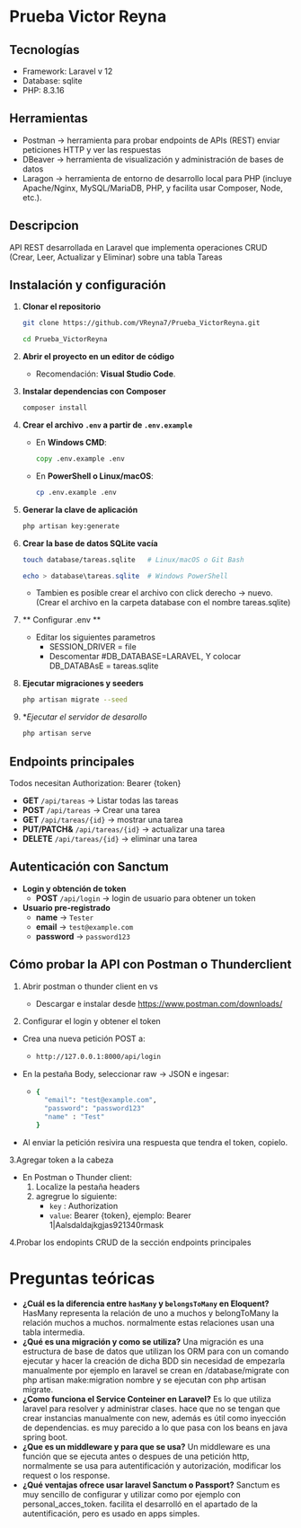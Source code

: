 # Prueba Victor Reyna 

## Tecnologías
* Framework: Laravel v 12
* Database: sqlite
* PHP: 8.3.16
  
## Herramientas
* Postman -> herramienta para probar endpoints de APIs (REST) enviar peticiones HTTP y ver las respuestas
* DBeaver -> herramienta de visualización y administración de bases de datos
* Laragon -> herramienta de entorno de desarrollo local para PHP (incluye Apache/Nginx, MySQL/MariaDB, PHP, y facilita usar Composer, Node, etc.).

## Descripcion
API REST desarrollada en Laravel que implementa operaciones CRUD (Crear, Leer, Actualizar y Eliminar) sobre una tabla Tareas

## Instalación y configuración
1. **Clonar el repositorio**
    
    ```bash 
    git clone https://github.com/VReyna7/Prueba_VictorReyna.git
    ```

    ```bash
    cd Prueba_VictorReyna
    ```
2. **Abrir el proyecto en un editor de código**  
    - Recomendación: **Visual Studio Code**.

3. **Instalar dependencias con Composer**
    
    ```bash
    composer install
    ```
    
4. **Crear el archivo `.env` a partir de `.env.example`**  

   - En **Windows CMD**:
     ```cmd
     copy .env.example .env
     ```
   - En **PowerShell o Linux/macOS**:
     ```bash
     cp .env.example .env
     ```
5. **Generar la clave de aplicación**
    ```bash
    php artisan key:generate
    ```
6. **Crear la base de datos SQLite vacía**
    ```bash
    touch database/tareas.sqlite   # Linux/macOS o Git Bash
    ```
    ```powershell
    echo > database\tareas.sqlite  # Windows PowerShell
    ```
    * Tambien es posible crear el archivo con click derecho -> nuevo. (Crear el archivo en la carpeta database con el nombre tareas.sqlite)

7. ** Configurar .env **
     - Editar los siguientes parametros
        * SESSION_DRIVER = file
        * Descomentar #DB_DATABASE=LARAVEL, Y colocar DB_DATABAsE = tareas.sqlite 
       
9. **Ejecutar migraciones y seeders**
     ```bash
    php artisan migrate --seed
    ```
10. **Ejecutar el servidor de desarollo*
     ```bash
    php artisan serve
    ```

## Endpoints principales
 Todos necesitan Authorization: Bearer {token}
* **GET** `/api/tareas` -> Listar todas las tareas
* **POST** `/api/tareas` -> Crear una tarea
* **GET** `/api/tareas/{id}` -> mostrar una tarea
* **PUT/PATCH&** `/api/tareas/{id}` -> actualizar una tarea
* **DELETE** `/api/tareas/{id}` -> eliminar una tarea

## Autenticación con Sanctum
* **Login y obtención de token**
  - **POST** `/api/login` -> login de usuario para obtener un token
* **Usuario pre-registrado**
  - **name** -> `Tester`
  - **email** -> `test@example.com`
  - **password** -> `password123`

## Cómo probar la API con Postman o Thunderclient
1. Abrir postman o thunder client en vs
    * Descargar e instalar desde https://www.postman.com/downloads/
      
2. Configurar el login y obtener el token
  * Crea una nueva petición POST a:
      - ```bash
        http://127.0.0.1:8000/api/login
        ```
  * En la pestaña Body, seleccionar raw -> JSON e ingesar:
      - ```bash
        {
          "email": "test@example.com",
          "password": "password123"
          "name" : "Test"
        }
        ```
  * Al enviar la petición resivira una respuesta que tendra el token, copielo.
    
3.Agregar token a la cabeza
  * En Postman o Thunder client:
     1. Localize la pestaña headers
     2. agregrue lo siguiente:
        * `key` : Authorization
        * `value`: Bearer {token}, ejemplo: Bearer 1|Aalsdaldajkgjas921340rmask
        
4.Probar los endopints CRUD de la sección endpoints principales

# Preguntas teóricas
* **¿Cuál es la diferencia entre `hasMany` y `belongsToMany` en Eloquent?**
HasMany representa la relación de uno a muchos y belongToMany la relación muchos a muchos. normalmente estas relaciones usan una tabla intermedia.
* **¿Qué es una migración y como se utiliza?**
Una migración es una estructura de base de datos que utilizan los ORM para con un comando ejecutar y hacer la creación de dicha BDD sin necesidad de empezarla manualmente por ejemplo en laravel se crean en /database/migrate con php artisan make:migration nombre y se ejecutan con php artisan migrate.
* **¿Como funciona el Service Conteiner en Laravel?**
Es lo que utiliza laravel para resolver y administrar clases. hace que no se tengan que crear instancias manualmente con new, además es útil como inyección de dependencias. es muy parecido a lo que pasa con los beans en java spring boot.
* **¿Que es un middleware y para que se usa?**
Un middleware es una función que se ejecuta antes o despues de una petición http, normalmente se usa para autentificación y autorización, modificar los request o los response.
* **¿Qué ventajas ofrece usar laravel Sanctum o Passport?**
Sanctum es muy sencillo de configurar y utilizar como por ejemplo con personal_acces_token. facilita el desarrolló en el apartado de la autentificación, pero es usado en apps simples.

